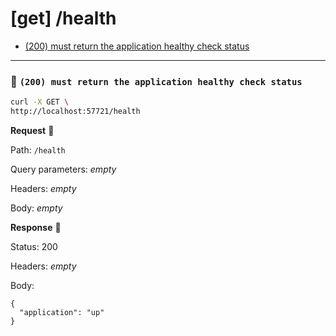 # [get] /health

* [(200) must return the application healthy check status](#f8aae7dace)

---

### :chicken: `(200) must return the application healthy check status` <a name="f8aae7dace"></a>

```sh
curl -X GET \
http://localhost:57721/health
```

**Request** :egg:

Path: `/health`

Query parameters: _empty_

Headers: _empty_

Body: _empty_

**Response** :hatching_chick:

Status: 200

Headers: _empty_

Body: 

```
{
  "application": "up"
}
```
